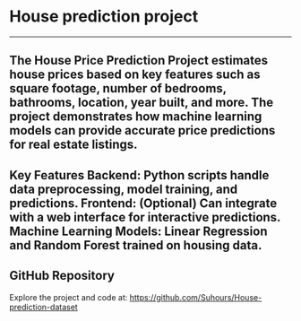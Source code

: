 # House prediction project 
-------------------
The House Price Prediction Project estimates house prices based on key features such as square footage, number of bedrooms, bathrooms, location, year built, and more. The project demonstrates how machine learning models can provide accurate price predictions for real estate listings.
-------------------

Key Features
Backend: Python scripts handle data preprocessing, model training, and predictions.
Frontend: (Optional) Can integrate with a web interface for interactive predictions.
Machine Learning Models: Linear Regression and Random Forest trained on housing data.
-------------------
## GitHub Repository
Explore the project and code at: https://github.com/Suhours/House-prediction-dataset

